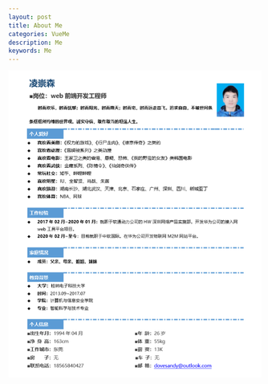 ```yaml
---
layout: post
title: About Me
categories: VueMe
description: Me
keywords: Me
---
```


![](/images/posts/me/me.png)







